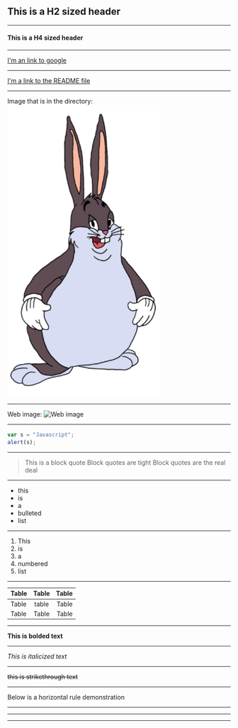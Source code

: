 ## This is a H2 sized header
***
#### This is a H4 sized header
***
[I'm an link to google](https://www.google.com)
***
[I'm a link to the README file](https://github.com/jwmx9/Challenge-Git-GitHub-and-Markdown/blob/master/README.md)
***
Image that is in the directory:
![Big_Chungus](https://github.com/jwmx9/INFOTC-2040-Markdown-Repo/blob/master/Big_Chungus.png "Big_Chungus")
***
Web image:
![Web image](https://jokideo.com/wp-content/uploads/2013/08/Funny-baby-I-came-out-of-your-what.png)
***
```javascript
var s = "Javascript";
alert(s);
```
***
>This is a block quote
>Block quotes are tight
>Block quotes are the real deal
***
* this
* is
* a
* bulleted
* list
***
1. This
2. is
3. a
4. numbered
5. list
***
| Table | Table | Table |
|-------|:-----:|------:|
| Table | table | Table |
| Table | Table | Table |
***
**This is bolded text**
***
*This is italicized text*
***
~~this is strikethrough text~~
***
Below is a horizontal rule demonstration

---

***

___
